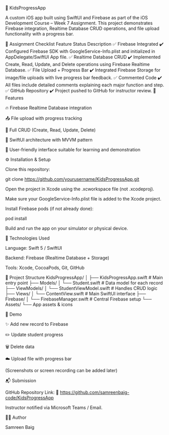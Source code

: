📱 KidsProgressApp

A custom iOS app built using SwiftUI and Firebase as part of the iOS Development Course – Week 7 Assignment.
This project demonstrates Firebase integration, Realtime Database CRUD operations, and file upload functionality with a progress bar.

🎯 Assignment Checklist
Feature	Status	Description
✅ Firebase Integrated	✔️	Configured Firebase SDK with GoogleService-Info.plist and initialized in AppDelegate/SwiftUI App file.
✅ Realtime Database CRUD	✔️	Implemented Create, Read, Update, and Delete operations using Firebase Realtime Database.
✅ File Upload + Progress Bar	✔️	Integrated Firebase Storage for image/file uploads with live progress bar feedback.
✅ Commented Code	✔️	All files include detailed comments explaining each major function and step.
✅ GitHub Repository	✔️	Project pushed to GitHub for instructor review.
🧩 Features

🔥 Firebase Realtime Database integration

📤 File upload with progress tracking

🧮 Full CRUD (Create, Read, Update, Delete)

🧠 SwiftUI architecture with MVVM pattern

💬 User-friendly interface suitable for learning and demonstration

⚙️ Installation & Setup

Clone this repository:

git clone https://github.com/yourusername/KidsProgressApp.git


Open the project in Xcode using the .xcworkspace file (not .xcodeproj).

Make sure your GoogleService-Info.plist file is added to the Xcode project.

Install Firebase pods (if not already done):

pod install


Build and run the app on your simulator or physical device.

🧠 Technologies Used

Language: Swift 5 / SwiftUI

Backend: Firebase (Realtime Database + Storage)

Tools: Xcode, CocoaPods, Git, GitHub

🧾 Project Structure
KidsProgressApp/
│
├── KidsProgressApp.swift          # Main entry point
├── Models/
│   └── Student.swift               # Data model for each record
├── ViewModels/
│   └── StudentViewModel.swift      # Handles CRUD logic
├── Views/
│   └── ContentView.swift           # Main SwiftUI interface
├── Firebase/
│   └── FirebaseManager.swift       # Central Firebase setup
└── Assets/
    └── App assets & icons

📸 Demo

✨ Add new record to Firebase

✏️ Update student progress

🗑️ Delete data

☁️ Upload file with progress bar

(Screenshots or screen recording can be added later)

📬 Submission

GitHub Repository Link:
🔗 https://github.com/samreenbaig-code/KidsProgressApp

Instructor notified via Microsoft Teams / Email.

👩‍💻 Author

Samreen Baig
